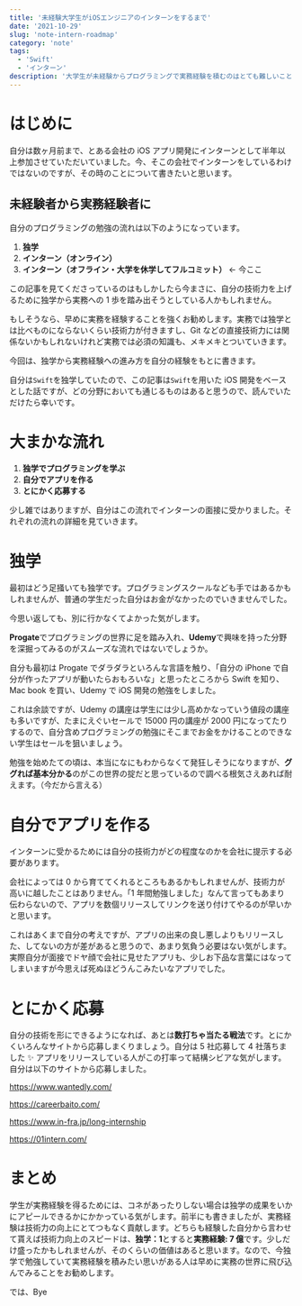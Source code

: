 ```yaml
---
title: '未経験大学生がiOSエンジニアのインターンをするまで'
date: '2021-10-29'
slug: 'note-intern-roadmap'
category: 'note'
tags:
  - 'Swift'
  - 'インターン'
description: '大学生が未経験からプログラミングで実務経験を積むのはとても難しいことだと思います。この記事では、自分の体験をもとに簡単に未経験から実務経験を積むための道筋を解説しました。'
---
```


# はじめに

自分は数ヶ月前まで、とある会社の iOS アプリ開発にインターンとして半年以上参加させていただいていました。今、そこの会社でインターンをしているわけではないのですが、その時のことについて書きたいと思います。

## 未経験者から実務経験者に

自分のプログラミングの勉強の流れは以下のようになっています。

1. **独学**
2. **インターン（オンライン）**
3. **インターン（オフライン・大学を休学してフルコミット）** ← 今ここ

この記事を見てくださっているのはもしかしたら今まさに、自分の技術力を上げるために独学から実務への 1 歩を踏み出そうとしている人かもしれません。

もしそうなら、早めに実務を経験することを強くお勧めします。実務では独学とは比べものにならないくらい技術力が付きますし、Git などの直接技術力には関係ないかもしれないけれど実務では必須の知識も、メキメキとついていきます。

今回は、独学から実務経験への進み方を自分の経験をもとに書きます。

自分は`Swift`を独学していたので、この記事は`Swift`を用いた iOS 開発をベースとした話ですが、どの分野においても通じるものはあると思うので、読んでいただけたら幸いです。

# 大まかな流れ

1. **独学でプログラミングを学ぶ**
2. **自分でアプリを作る**
3. **とにかく応募する**

少し雑ではありますが、自分はこの流れでインターンの面接に受かりました。それぞれの流れの詳細を見ていきます。

# 独学

最初はどう足掻いても独学です。プログラミングスクールなども手ではあるかもしれませんが、普通の学生だった自分はお金がなかったのでいきませんでした。

今思い返しても、別に行かなくてよかった気がします。

**Progate**でプログラミングの世界に足を踏み入れ、**Udemy**で興味を持った分野を深掘ってみるのがスムーズな流れではないでしょうか。

自分も最初は Progate でダラダラといろんな言語を触り、「自分の iPhone で自分が作ったアプリが動いたらおもろいな」と思ったところから Swift を知り、Mac book を買い、Udemy で iOS 開発の勉強をしました。

これは余談ですが、Udemy の講座は学生には少し高めかなっていう値段の講座も多いですが、たまにえぐいセールで 15000 円の講座が 2000 円になってたりするので、自分含めプログラミングの勉強にそこまでお金をかけることのできない学生はセールを狙いましょう。

勉強を始めたての頃は、本当になにもわからなくて発狂しそうになりますが、**ググれば基本分かる**のがこの世界の掟だと思っているので調べる根気さえあれば耐えます。（今だから言える）

# 自分でアプリを作る

インターンに受かるためには自分の技術力がどの程度なのかを会社に提示する必要があります。

会社によっては 0 から育ててくれるところもあるかもしれませんが、技術力が高いに越したことはありません。「1 年間勉強しました」なんて言ってもあまり伝わらないので、アプリを数個リリースしてリンクを送り付けてやるのが早いかと思います。

これはあくまで自分の考えですが、アプリの出来の良し悪しよりもリリースした、してないの方が差があると思うので、あまり気負う必要はない気がします。実際自分が面接でドヤ顔で会社に見せたアプリも、少しお下品な言葉にはなってしまいますが今思えば死ぬほどうんこみたいなアプリでした。

# とにかく応募

自分の技術を形にできるようになれば、あとは**数打ちゃ当たる戦法**です。とにかくいろんなサイトから応募しまくりましょう。自分は 5 社応募して 4 社落ちました ✨ アプリをリリースしている人がこの打率って結構シビアな気がします。自分は以下のサイトから応募しました。

https://www.wantedly.com/

https://careerbaito.com/

https://www.in-fra.jp/long-internship

https://01intern.com/

# まとめ

学生が実務経験を得るためには、コネがあったりしない場合は独学の成果をいかにアピールできるかにかかっている気がします。前半にも書きましたが、実務経験は技術力の向上にとてつもなく貢献します。どちらも経験した自分から言わせて貰えば技術力向上のスピードは、**独学：1**とすると**実務経験: 7 億**です。少しだけ盛ったかもしれませんが、そのくらいの価値はあると思います。なので、今独学で勉強していて実務経験を積みたい思いがある人は早めに実務の世界に飛び込んでみることをお勧めします。

では、Bye
